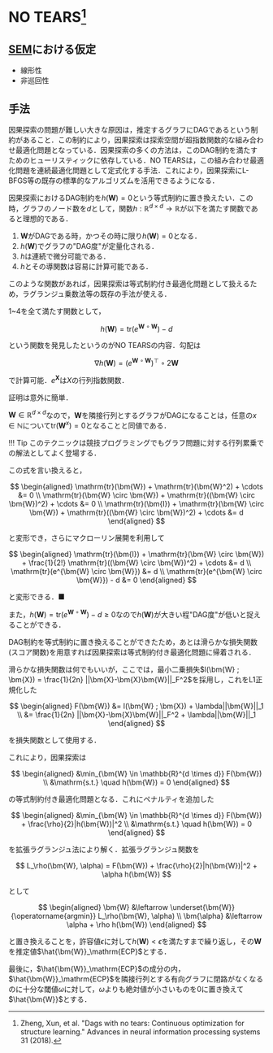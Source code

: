 # NO TEARS[^1]

## [SEM](/AI-Book/causal-analysis/#sem)における仮定

- 線形性
- 非巡回性

## 手法

因果探索の問題が難しい大きな原因は，推定するグラフにDAGであるという制約があること．この制約により，因果探索は探索空間が超指数関数的な組み合わせ最適化問題となっている．因果探索の多くの方法は，このDAG制約を満たすためのヒューリスティックに依存している．NO TEARSは，この組み合わせ最適化問題を連続最適化問題として定式化する手法．これにより，因果探索にL-BFGS等の既存の標準的なアルゴリズムを活用できるようになる．

因果探索におけるDAG制約を$h(\bm{W}) = 0$という等式制約に置き換えたい．この時，グラフのノード数を$d$として，関数$h:\mathbb{R}^{d \times d} \to \mathbb{R}$が以下を満たす関数であると理想的である．

1. $\bm{W}$がDAGである時，かつその時に限り$h(\bm{W}) = 0$となる．
2. $h(\bm{W})$でグラフの"DAG度"が定量化される．
3. $h$は連続で微分可能である．
4. $h$とその導関数は容易に計算可能である．

このような関数があれば，因果探索は等式制約付き最適化問題として扱えるため，ラグランジュ乗数法等の既存の手法が使える．

1~4を全て満たす関数として，

$$
h(\bm{W}) = \mathrm{tr}(e^{\bm{W} \circ \bm{W}}) - d
$$

という関数を発見したというのがNO TEARSの内容．勾配は

$$
\nabla h(\bm{W}) = (e^{\bm{W} \circ \bm{W}})^\top \circ 2 \bm{W}
$$

で計算可能．$e^{\bm{X}}$は$X$の行列指数関数．

証明は意外に簡単．

$\bm{W} \in \mathbb{R}^{d \times d}$なので，$\bm{W}$を隣接行列とするグラフがDAGになることは，任意の$x \in \mathbb{N}$について$\mathrm{tr}(\bm{W}^x) = 0$となることと同値である．

!!! Tip
    このテクニックは競技プログラミングでもグラフ問題に対する行列累乗での解法としてよく登場する．

この式を言い換えると，

$$
\begin{aligned}
\mathrm{tr}(\bm{W}) + \mathrm{tr}(\bm{W}^2) + \cdots &= 0 \\
\mathrm{tr}(\bm{W} \circ \bm{W}) + \mathrm{tr}((\bm{W} \circ \bm{W})^2) + \cdots &= 0 \\
\mathrm{tr}(\bm{I}) + \mathrm{tr}(\bm{W} \circ \bm{W}) + \mathrm{tr}((\bm{W} \circ \bm{W})^2) + \cdots &= d
\end{aligned}
$$

と変形でき，さらにマクローリン展開を利用して

$$
\begin{aligned}
\mathrm{tr}(\bm{I}) + \mathrm{tr}(\bm{W} \circ \bm{W}) + \frac{1}{2!} \mathrm{tr}((\bm{W} \circ \bm{W})^2) + \cdots &= d \\
\mathrm{tr}(e^{\bm{W} \circ \bm{W}}) &= d \\
\mathrm{tr}(e^{\bm{W} \circ \bm{W}}) - d &= 0
\end{aligned}
$$

と変形できる．■

また，$h(\bm{W}) = \mathrm{tr}(e^{\bm{W} \circ \bm{W}}) - d \geq 0$なので$h(\bm{W})$が大きい程"DAG度"が低いと捉えることができる．

DAG制約を等式制約に置き換えることができたため，あとは滑らかな損失関数 (スコア関数)を用意すれば因果探索は等式制約付き最適化問題に帰着される．

滑らかな損失関数は何でもいいが，ここでは，最小二乗損失$l(\bm{W} ; \bm{X}) = \frac{1}{2n} ||\bm{X}-\bm{X}\bm{W}||_F^2$を採用し，これをL1正規化した

$$
\begin{aligned}
F(\bm{W}) &= l(\bm{W} ; \bm{X}) + \lambda||\bm{W}||_1 \\
&= \frac{1}{2n} ||\bm{X}-\bm{X}\bm{W}||_F^2 + \lambda||\bm{W}||_1
\end{aligned}
$$

を損失関数として使用する．

これにより，因果探索は

$$
\begin{aligned}
&\min_{\bm{W} \in \mathbb{R}^{d \times d}} F(\bm{W}) \\
&\mathrm{s.t.} \quad h(\bm{W}) = 0
\end{aligned}
$$

の等式制約付き最適化問題となる．これにペナルティを追加した

$$
\begin{aligned}
&\min_{\bm{W} \in \mathbb{R}^{d \times d}} F(\bm{W}) + \frac{\rho}{2}|h(\bm{W})|^2 \\
&\mathrm{s.t.} \quad h(\bm{W}) = 0
\end{aligned}
$$

を拡張ラグランジュ法により解く．拡張ラグランジュ関数を

$$
L_\rho(\bm{W}, \alpha) = F(\bm{W}) + \frac{\rho}{2}|h(\bm{W})|^2 + \alpha h(\bm{W})
$$

として

$$
\begin{aligned}
\bm{W} &\leftarrow \underset{\bm{W}} {\operatorname{argmin}} L_\rho(\bm{W}, \alpha) \\
\bm{\alpha} &\leftarrow \alpha + \rho h(\bm{W})
\end{aligned}
$$

と置き換えることを，許容値$\epsilon$に対して$h(\bm{W}) < \epsilon$を満たすまで繰り返し，その$\bm{W}$を推定値$\hat{\bm{W}}_\mathrm{ECP}$とする．

最後に，$\hat{\bm{W}}_\mathrm{ECP}$の成分の内，$\hat{\bm{W}}_\mathrm{ECP}$を隣接行列とする有向グラフに閉路がなくなるのに十分な閾値$\omega$に対して，$\omega$よりも絶対値が小さいものを$0$に置き換えて$\hat{\bm{W}}$とする．

[^1]: Zheng, Xun, et al. "Dags with no tears: Continuous optimization for structure learning." Advances in neural information processing systems 31 (2018).
